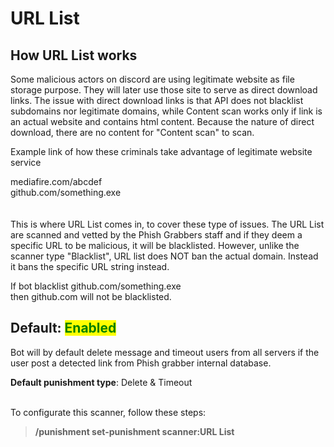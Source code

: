 # URL List

## How URL List works

Some malicious actors on discord are using legitimate website as file storage purpose. They will later use those site to serve as direct download links. The issue with direct download links is that API does not blacklist subdomains nor legitimate domains, while Content scan works only if link is an actual website and contains html content. Because the nature of direct download, there are no content for "Content scan" to scan.&#x20;

Example link of how these criminals take advantage of legitimate website service

mediafire.com/abcdef\
github.com/something.exe\
\
\
This is where URL List comes in, to cover these type of issues. The URL List are scanned and vetted by the Phish Grabbers staff and if they deem a specific URL to be malicious, it will be blacklisted. However, unlike the scanner type "Blacklist", URL list does NOT ban the actual domain. Instead it bans the specific URL string instead.&#x20;

If bot blacklist github.com/something.exe\
then github.com will not be blacklisted.

## Default: <mark style="color:green;">Enabled</mark>

Bot will by default delete message and timeout users from all servers if the user post a detected link from Phish grabber internal database.&#x20;

**Default punishment type**: Delete & Timeout

\
To configurate this scanner, follow these steps:

> **/punishment set-punishment scanner:URL List**
